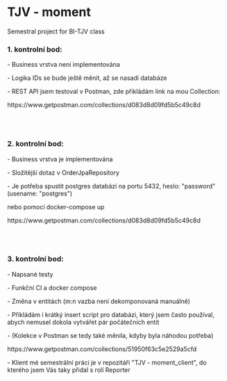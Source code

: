 # TJV - moment

Semestral project for BI-TJV class

<h3>1. kontrolní bod:</h2>
<p>- Business vrstva není implementována</p>
<p>- Logika IDs se bude ještě měnit, až se nasadí databáze</p>
<p>- REST API jsem testoval v Postman, zde přikládám link na mou Collection:</p>
<p>https://www.getpostman.com/collections/d083d8d09fd5b5c49c8d</p>
<br></br>

<h3>2. kontrolní bod:</h2>
<p>- Business vrstva je implementována</p>
<p>- Složitější dotaz v OrderJpaRepository</p>
<p>- Je potřeba spustit postgres databázi na portu 5432, heslo: "password" (usename: "postgres")</p>
<p>  nebo pomocí docker-compose up</p></p>
<p>https://www.getpostman.com/collections/d083d8d09fd5b5c49c8d</p>
<br></br>

<h3>3. kontrolní bod:</h2>
<p>- Napsané testy</p>
<p>- Funkční CI a docker compose</p>
<p>- Změna v entitách (m:n vazba není dekomponovaná manuálně)</p>
<p>- Přikládám i krátký insert script pro databázi, který jsem často používal, abych nemusel dokola vytvářet pár počátečních entit</p>
<p>- (Kolekce v Postman se tedy také měnila, kdyby byla náhodou potřeba)</p>
<p>https://www.getpostman.com/collections/51950f63c5e2529a5cfd</p>
<p>- Klient mé semestrální práci je v repozitáři "TJV - moment_client", do kterého jsem Vás taky přidal s rolí Reporter</p>